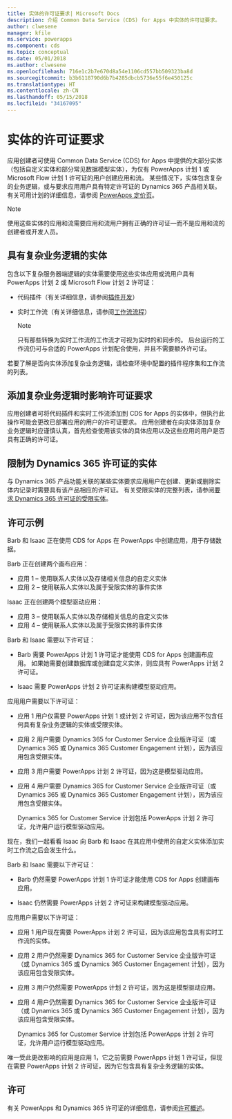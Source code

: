 ```yaml
---
title: 实体的许可证要求| Microsoft Docs
description: 介绍 Common Data Service (CDS) for Apps 中实体的许可证要求。
author: clwesene
manager: kfile
ms.service: powerapps
ms.component: cds
ms.topic: conceptual
ms.date: 05/01/2018
ms.author: clwesene
ms.openlocfilehash: 716e1c2b7e670d8a54e1106cd557bb509323ba8d
ms.sourcegitcommit: b3b6118790d6b7b4285dbcb5736e55f6e450125c
ms.translationtype: HT
ms.contentlocale: zh-CN
ms.lasthandoff: 05/15/2018
ms.locfileid: "34167095"
---
```

# <a name="license-requirements-for-entities"></a>实体的许可证要求
应用创建者可使用 Common Data Service (CDS) for Apps 中提供的大部分实体（包括自定义实体和部分常见数据模型实体），为仅有 PowerApps 计划 1 或 Microsoft Flow 计划 1 许可证的用户创建应用和流。 某些情况下，实体包含复杂的业务逻辑，或与要求应用用户具有特定许可证的 Dynamics 365 产品相关联。 有关可用计划的详细信息，请参阅 [PowerApps 定价页](https://powerapps.microsoft.com/pricing)。

> [!NOTE]
> 使用这些实体的应用和流需要应用和流用户拥有正确的许可证&mdash;而不是应用和流的创建者或开发人员。

## <a name="entities-with-complex-business-logic"></a>具有复杂业务逻辑的实体
包含以下复杂服务器端逻辑的实体需要使用这些实体应用或流用户具有 PowerApps 计划 2 或 Microsoft Flow 计划 2 许可证：

* 代码插件（有关详细信息，请参阅[插件开发](https://docs.microsoft.com/dynamics365/customer-engagement/developer/plugin-development)）
* 实时工作流（有关详细信息，请参阅[工作流流程](https://docs.microsoft.com/dynamics365/customer-engagement/customize/workflow-processes)）

    > [!NOTE]
    >  只有那些转换为实时工作流的工作流才可视为实时的和同步的。 后台运行的工作流仍可与合适的 PowerApps 计划配合使用，并且不需要额外许可证。

若要了解是否向实体添加复杂业务逻辑，请检查环境中配置的插件程序集和工作流的列表。

## <a name="impacting-license-requirements-when-adding-complex-business-logic"></a>添加复杂业务逻辑时影响许可证要求
应用创建者可将代码插件和实时工作流添加到 CDS for Apps 的实体中，但执行此操作可能会更改已部署应用的用户的许可证要求。 应用创建者在向实体添加复杂业务逻辑时应谨慎认真，首先检查使用该实体的具体应用以及这些应用的用户是否具有正确的许可证。

## <a name="entities-restricted-to-dynamics-365-licenses"></a>限制为 Dynamics 365 许可证的实体
与 Dynamics 365 产品功能关联的某些实体要求应用用户在创建、更新或删除实体内记录时需要具有该产品相应的许可证。 有关受限实体的完整列表，请参阅[要求 Dynamics 365 许可证的受限实体](data-platform-restricted-entities.md)。

## <a name="licensing-example"></a>许可示例
Barb 和 Isaac 正在使用 CDS for Apps 在 PowerApps 中创建应用，用于存储数据。

Barb 正在创建两个画布应用：

* 应用 1 &ndash; 使用联系人实体以及存储相关信息的自定义实体
* 应用 2 &ndash; 使用联系人实体以及属于受限实体的事件实体

Isaac 正在创建两个模型驱动应用：

* 应用 3 &ndash; 使用联系人实体以及存储相关信息的自定义实体
* 应用 4 &ndash; 使用联系人实体以及属于受限实体的事件实体

Barb 和 Isaac 需要以下许可证：
* Barb 需要 PowerApps 计划 1 许可证才能使用 CDS for Apps 创建画布应用。 如果她需要创建数据库或创建自定义实体，则应具有 PowerApps 计划 2 许可证。

* Isaac 需要 PowerApps 计划 2 许可证来构建模型驱动应用。

应用用户需要以下许可证：
* 应用 1 用户仅需要 PowerApps 计划 1 或计划 2 许可证，因为该应用不包含任何具有复杂业务逻辑的实体或受限实体。

* 应用 2 用户需要 Dynamics 365 for Customer Service 企业版许可证（或 Dynamics 365 或 Dynamics 365 Customer Engagement 计划），因为该应用包含受限实体。

* 应用 3 用户需要 PowerApps 计划 2 许可证，因为这是模型驱动应用。

* 应用 4 用户需要 Dynamics 365 for Customer Service 企业版许可证（或 Dynamics 365 或 Dynamics 365 Customer Engagement 计划），因为该应用包含受限实体。

    Dynamics 365 for Customer Service 计划包括 PowerApps 计划 2 许可证，允许用户运行模型驱动应用。

现在，我们一起看看 Isaac 向 Barb 和 Isaac 在其应用中使用的自定义实体添加实时工作流之后会发生什么。

Barb 和 Isaac 需要以下许可证：
* Barb 仍然需要 PowerApps 计划 1 许可证才能使用 CDS for Apps 创建画布应用。

* Isaac 仍然需要 PowerApps 计划 2 许可证来构建模型驱动应用。

应用用户需要以下许可证：
* 应用 1 用户现在需要 PowerApps 计划 2 许可证，因为该应用包含具有实时工作流的实体。

* 应用 2 用户仍然需要 Dynamics 365 for Customer Service 企业版许可证（或 Dynamics 365 或 Dynamics 365 Customer Engagement 计划），因为该应用包含受限实体。 

* 应用 3 用户仍然需要 PowerApps 计划 2 许可证，因为这是模型驱动应用。

* 应用 4 用户仍然需要 Dynamics 365 for Customer Service 企业版许可证（或 Dynamics 365 或 Dynamics 365 Customer Engagement 计划），因为该应用包含受限实体。

    Dynamics 365 for Customer Service 计划包括 PowerApps 计划 2 许可证，允许用户运行模型驱动应用。

唯一受此更改影响的应用是应用 1，它之前需要 PowerApps 计划 1 许可证，但现在需要 PowerApps 计划 2 许可证，因为它包含具有复杂业务逻辑的实体。 

## <a name="licensing"></a>许可
有关 PowerApps 和 Dynamics 365 许可证的详细信息，请参阅[许可概述](../../administrator/pricing-billing-skus.md)。
